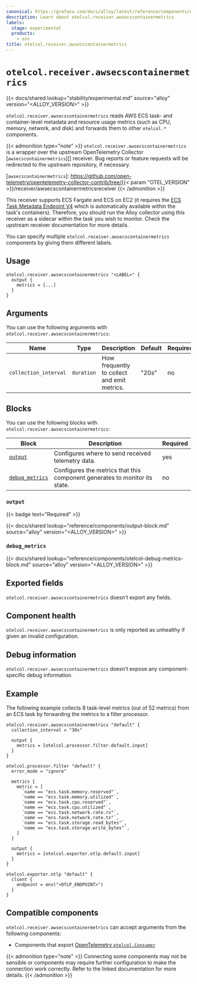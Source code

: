 ```yaml
---
canonical: https://grafana.com/docs/alloy/latest/reference/components/otelcol/otelcol.receiver.awsecscontainermetrics/
description: Learn about otelcol.receiver.awsecscontainermetrics
labels:
  stage: experimental
  products:
    - oss
title: otelcol.receiver.awsecscontainermetrics
---
```


# `otelcol.receiver.awsecscontainermetrics`

{{< docs/shared lookup="stability/experimental.md" source="alloy" version="<ALLOY_VERSION>" >}}

`otelcol.receiver.awsecscontainermetrics` reads AWS ECS task- and container-level metadata and resource usage metrics (such as CPU, memory, network, and disk) and forwards them to other `otelcol.*` components.

{{< admonition type="note" >}}
`otelcol.receiver.awsecscontainermetrics` is a wrapper over the upstream OpenTelemetry Collector [`awsecscontainermetrics`][] receiver.
Bug reports or feature requests will be redirected to the upstream repository, if necessary.

[`awsecscontainermetrics`]: https://github.com/open-telemetry/opentelemetry-collector-contrib/tree/{{< param "OTEL_VERSION" >}}/receiver/awsecscontainermetricsreceiver
{{< /admonition >}}

This receiver supports ECS Fargate and ECS on EC2 (it requires the [ECS Task Metadata Endpoint V4](https://docs.aws.amazon.com/AmazonECS/latest/developerguide/task-metadata-endpoint-v4.html) which is automatically available within the task's containers). Therefore, you should run the Alloy collector using this receiver as a sidecar within the task you wish to monitor. Check the upstream receiver documentation for more details.

You can specify multiple `otelcol.receiver.awsecscontainermetrics` components by giving them different labels.

## Usage

```alloy
otelcol.receiver.awsecscontainermetrics "<LABEL>" {
  output {
    metrics = [...]
  }
}
```

## Arguments

You can use the following arguments with `otelcol.receiver.awsecscontainermetrics`:

| Name            | Type                       | Description                                                              | Default | Required |
|-----------------|----------------------------|--------------------------------------------------------------------------|---------|----------|
| `collection_interval`        | `duration`                   | How frequently to collect and emit metrics.                                         |    "20s"     | no      |

## Blocks

You can use the following blocks with `otelcol.receiver.awsecscontainermetrics`:

| Block                            | Description                                                                | Required |
|----------------------------------|----------------------------------------------------------------------------|----------|
| [`output`][output]               | Configures where to send received telemetry data.                          | yes      |
| [`debug_metrics`][debug_metrics] | Configures the metrics that this component generates to monitor its state. | no       |

[debug_metrics]: #debug_metrics
[output]: #output

### `output`

{{< badge text="Required" >}}

{{< docs/shared lookup="reference/components/output-block.md" source="alloy" version="<ALLOY_VERSION>" >}}

### `debug_metrics`

{{< docs/shared lookup="reference/components/otelcol-debug-metrics-block.md" source="alloy" version="<ALLOY_VERSION>" >}}

## Exported fields

`otelcol.receiver.awsecscontainermetrics` doesn't export any fields.

## Component health

`otelcol.receiver.awsecscontainermetrics` is only reported as unhealthy if given an invalid configuration.

## Debug information

`otelcol.receiver.awsecscontainermetrics` doesn't expose any component-specific debug information.

## Example

The following example collects 8 task-level metrics (out of 52 metrics) from an ECS task by forwarding the metrics to a filter processor.

```alloy
otelcol.receiver.awsecscontainermetrics "default" {
  collection_interval = "30s"

  output {
    metrics = [otelcol.processor.filter.default.input]
  }
}

otelcol.processor.filter "default" {
  error_mode = "ignore"

  metrics {
    metric = [
      `name == "ecs.task.memory.reserved"`,
      `name == "ecs.task.memory.utilized"`,
      `name == "ecs.task.cpu.reserved"`,
      `name == "ecs.task.cpu.utilized"`,
      `name == "ecs.task.network.rate.rx"`,
      `name == "ecs.task.network.rate.tx"`,
      `name == "ecs.task.storage.read_bytes"`,
      `name == "ecs.task.storage.write_bytes"`,
    ]
  }

  output {
    metrics = [otelcol.exporter.otlp.default.input]
  }
}

otelcol.exporter.otlp "default" {
  client {
    endpoint = env("<OTLP_ENDPOINT>")
  }
}
```

<!-- START GENERATED COMPATIBLE COMPONENTS -->

## Compatible components

`otelcol.receiver.awsecscontainermetrics` can accept arguments from the following components:

- Components that export [OpenTelemetry `otelcol.Consumer`](../../../compatibility/#opentelemetry-otelcolconsumer-exporters)


{{< admonition type="note" >}}
Connecting some components may not be sensible or components may require further configuration to make the connection work correctly.
Refer to the linked documentation for more details.
{{< /admonition >}}

<!-- END GENERATED COMPATIBLE COMPONENTS -->
